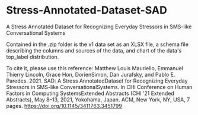 # Stress-Annotated-Dataset-SAD
A Stress Annotated Dataset for Recognizing Everyday Stressors in SMS-like Conversational Systems

Contained in the .zip folder is the v1 data set as an XLSX file, a schema file describing the columns and sources of the data, and chart of the data's top_label distribution.

To cite it, please use this reference:
Matthew Louis Mauriello, Emmanuel Thierry Lincoln, Grace Hon, DorienSimon, Dan Jurafsky, and Pablo E. Paredes. 2021. SAD: A Stress AnnotatedDataset for Recognizing Everyday Stressors in SMS-like ConversationalSystems. In CHI Conference on Human Factors in Computing SystemsExtended Abstracts (CHI ’21 Extended Abstracts), May 8–13, 2021, Yokohama, Japan. ACM, New York, NY, USA, 7 pages. https://doi.org/10.1145/3411763.3451799
